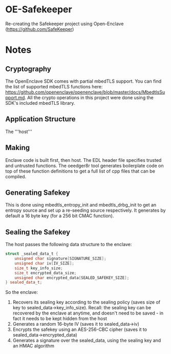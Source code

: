 # OE-Safekeeper
Re-creating the Safekeeper project using Open-Enclave (https://github.com/SafeKeeper)

# Notes

## Cryptography

The OpenEnclave SDK comes with partial mbedTLS support. You can find the list of supported mbedTLS functions here: https://github.com/openenclave/openenclave/blob/master/docs/MbedtlsSupport.md.
All the crypto operations in this project were done using the SDK's included mbedTLS library.

## Application Structure

The '''host''' 

## Making

Enclave code is built first, then host. The EDL header file specifies trusted and untrusted functions. The oeedger8r tool generates boilerplate code on top of these function definitions to get a full list of cpp files that can be compiled. 

## Generating Safekey

This is done using mbedtls_entropy_init and mbedtls_drbg_init to get an entropy source and set up a re-seeding source respectively. It generates by default a 16 byte key (for a 256 bit CMAC function). 

## Sealing the Safekey

The host passes the following data structure to the enclave:

```cpp
struct _sealed_data_t {
    unsigned char signature[SIGNATURE_SIZE];
    unsigned char iv[IV_SIZE];
    size_t key_info_size;
    size_t encrypted_data_size;
    unsigned char encrypted_data[SEALED_SAFEKEY_SIZE];
} sealed_data_t;
```

So the enclave:
1. Recovers its sealing key according to the sealing policy (saves size of key to sealed_data->key_info_size). Recall: the sealing key can be recovered by the enclave at anytime, and doesn't need to be saved - in fact it needs to be kept hidden from the host
2. Generates a random 16-byte IV (saves it to sealed_data->iv)
3. Encrypts the safekey using an AES-256-CBC cipher (saves it to sealed_data->encrypted_data)
4. Generates a signature over the sealed_data, using the sealing key and an HMAC algorithm
